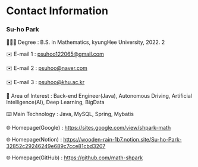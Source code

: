 # Contact Information

### Su-ho Park

👨🏻‍🎓 Degree : B.S. in Mathematics,  kyungHee University,  2022. 2

✉️ E-mail 1 : psuhoo122065@gmail.com

✉️ E-mail 2 : psuhoo@naver.com

✉️ E-mail 3 : psuhoo@khu.ac.kr

📖 Area of Interest : Back-end Engineer(Java), Autonomous Driving, Artificial Intelligence(AI), Deep Learning, BigData

⌨️ Main Technology : Java, MySQL, Spring, Mybatis

🌐 Homepage(Google) : https://sites.google.com/view/shpark-math

🌐 Homepage(Notion) : https://wooden-rain-1b7.notion.site/Su-ho-Park-32852c29246249e689c7cce81cbd3207

🌐 Homepage(GitHub) : https://github.com/math-shpark
